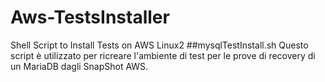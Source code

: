 # Aws-TestsInstaller
Shell Script to Install Tests on AWS Linux2
##mysqlTestInstall.sh
Questo script è utilizzato per ricreare l'ambiente di test per le prove di recovery di un MariaDB dagli SnapShot AWS.
